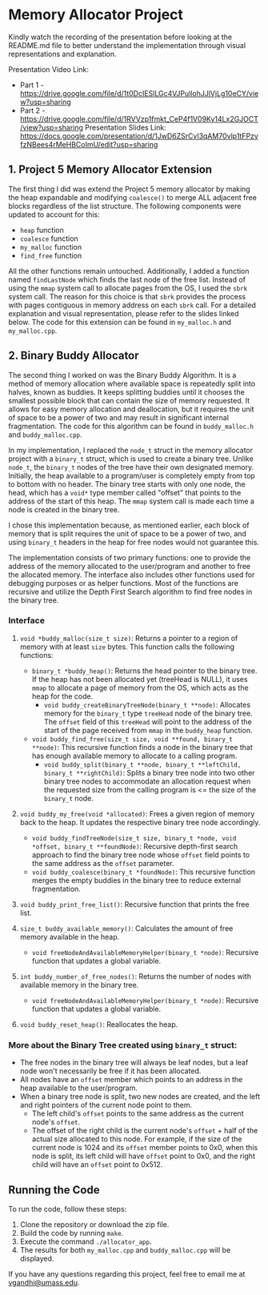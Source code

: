 # Memory Allocator Project

Kindly watch the recording of the presentation before looking at the README.md file to better understand the implementation through visual representations and explanation.

Presentation Video Link:
- Part 1 - https://drive.google.com/file/d/1t0DcIESlLGc4VJPullohJJlVjLg10eCY/view?usp=sharing
- Part 2 - https://drive.google.com/file/d/1RVVzp1fmkt_CeP4f1V09Ky14Lx2GJOCT/view?usp=sharing
Presentation Slides Link: https://docs.google.com/presentation/d/1JwD6ZSrCvl3qAM70vlp1tFPzyfzNBees4rMeHBCoImU/edit?usp=sharing

## 1. Project 5 Memory Allocator Extension

The first thing I did was extend the Project 5 memory allocator by making the heap expandable and modifying `coalesce()` to merge ALL adjacent free blocks regardless of the list structure. The following components were updated to account for this:

- `heap` function
- `coalesce` function
- `my_malloc` function
- `find_free` function

All the other functions remain untouched. Additionally, I added a function named `findLastNode` which finds the last node of the free list. Instead of using the `mmap` system call to allocate pages from the OS, I used the `sbrk` system call. The reason for this choice is that `sbrk` provides the process with pages contiguous in memory address on each `sbrk` call. For a detailed explanation and visual representation, please refer to the slides linked below. The code for this extension can be found in `my_malloc.h` and `my_malloc.cpp`.

## 2. Binary Buddy Allocator

The second thing I worked on was the Binary Buddy Algorithm. It is a method of memory allocation where available space is repeatedly split into halves, known as buddies. It keeps splitting buddies until it chooses the smallest possible block that can contain the size of memory requested. It allows for easy memory allocation and deallocation, but it requires the unit of space to be a power of two and may result in significant internal fragmentation. The code for this algorithm can be found in `buddy_malloc.h` and `buddy_malloc.cpp`.

In my implementation, I replaced the `node_t` struct in the memory allocator project with a `binary_t` struct, which is used to create a binary tree. Unlike `node_t`, the `binary_t` nodes of the tree have their own designated memory. Initially, the heap available to a program/user is completely empty from top to bottom with no header. The binary tree starts with only one node, the head, which has a `void*` type member called "offset" that points to the address of the start of this heap. The `mmap` system call is made each time a node is created in the binary tree.

I chose this implementation because, as mentioned earlier, each block of memory that is split requires the unit of space to be a power of two, and using `binary_t` headers in the heap for free nodes would not guarantee this.

The implementation consists of two primary functions: one to provide the address of the memory allocated to the user/program and another to free the allocated memory. The interface also includes other functions used for debugging purposes or as helper functions. Most of the functions are recursive and utilize the Depth First Search algorithm to find free nodes in the binary tree.

### Interface

1. `void *buddy_malloc(size_t size)`: Returns a pointer to a region of memory with at least `size` bytes. This function calls the following functions:
    - `binary_t *buddy_heap()`: Returns the head pointer to the binary tree. If the heap has not been allocated yet (treeHead is NULL), it uses `mmap` to allocate a page of memory from the OS, which acts as the heap for the code.
        - `void buddy_createBinaryTreeNode(binary_t **node)`: Allocates memory for the `binary_t` type `treeHead` node of the binary tree. The `offset` field of this `treeHead` will point to the address of the start of the page received from `mmap` in the `buddy_heap` function.
    - `void buddy_find_free(size_t size, void **found, binary_t **node)`: This recursive function finds a node in the binary tree that has enough available memory to allocate to a calling program.
        - `void buddy_split(binary_t **node, binary_t **leftChild, binary_t **rightChild)`: Splits a binary tree node into two other binary tree nodes to accommodate an allocation request when the requested size from the calling program is <= the size of the `binary_t` node.

2. `void buddy_my_free(void *allocated)`: Frees a given region of memory back to the heap. It updates the respective binary tree node accordingly.
    - `void buddy_findTreeNode(size_t size, binary_t *node, void *offset, binary_t **foundNode)`: Recursive depth-first search approach to find the binary tree node whose `offset` field points to the same address as the `offset` parameter.
    - `void buddy_coalesce(binary_t *foundNode)`: This recursive function merges the empty buddies in the binary tree to reduce external fragmentation.

3. `void buddy_print_free_list()`: Recursive function that prints the free list.

4. `size_t buddy_available_memory()`: Calculates the amount of free memory available in the heap.
    - `void freeNodeAndAvailableMemoryHelper(binary_t *node)`: Recursive function that updates a global variable.

5. `int buddy_number_of_free_nodes()`: Returns the number of nodes with available memory in the binary tree.
    - `void freeNodeAndAvailableMemoryHelper(binary_t *node)`: Recursive function that updates a global variable.

6. `void buddy_reset_heap()`: Reallocates the heap.



### More about the Binary Tree created using `binary_t` struct:

- The free nodes in the binary tree will always be leaf nodes, but a leaf node won't necessarily be free if it has been allocated.
- All nodes have an `offset` member which points to an address in the heap available to the user/program.
- When a binary tree node is split, two new nodes are created, and the left and right pointers of the current node point to them.
  - The left child's `offset` points to the same address as the current node's `offset`.
  - The offset of the right child is the current node's `offset` + half of the actual size allocated to this node. For example, if the size of the current node is 1024 and its `offset` member points to 0x0, when this node is split, its left child will have `offset` point to 0x0, and the right child will have an `offset` point to 0x512.

## Running the Code

To run the code, follow these steps:

1. Clone the repository or download the zip file.
2. Build the code by running `make`.
3. Execute the command `./allocator_app`.
4. The results for both `my_malloc.cpp` and `buddy_malloc.cpp` will be displayed.

If you have any questions regarding this project, feel free to email me at vgandhi@umass.edu.
